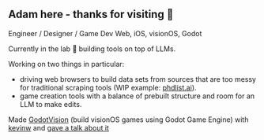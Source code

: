 ## Adam here - thanks for visiting 👋

Engineer / Designer / Game Dev
Web, iOS, visionOS, Godot

Currently in the lab 🧪 building tools on top of LLMs.

Working on two things in particular:
- driving web browsers to build data sets from sources that are too messy for traditional scraping tools (WIP example: [phdlist.ai](https://phdlist.ai/)).
- game creation tools with a balance of prebuilt structure and room for an LLM to make edits.

Made [GodotVision](https://github.com/kevinw/GodotVision) (build visionOS games using Godot Game Engine) with [kevinw](https://github.com/kevinw) and [gave a talk about it](https://youtu.be/epozPDvRqfQ?si=l4cGYmjJpYoZj0DY&t=1588)

